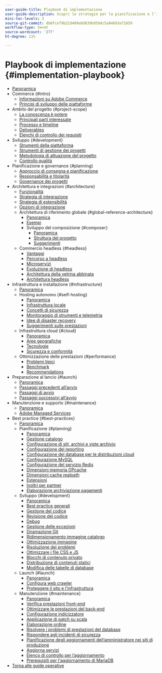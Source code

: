 ```yaml
---
user-guide-title: Playbook di implementazione
user-guide-description: Scopri le strategie per la pianificazione e l’implementazione di un sito Adobe Commerce di successo.
mini-toc-levels: 3
source-git-commit: db0fce79b22d409e8d639b959dc5a04693e72659
workflow-type: tm+mt
source-wordcount: '277'
ht-degree: 11%

---
```



# Playbook di implementazione {#implementation-playbook}

- [Panoramica](overview.md)
- Commerce {#intro}
   - [Informazioni su Adobe Commerce](intro/about-commerce.md)
   - [Principi di sviluppo delle piattaforme](intro/platform-development.md)
- Ambito del progetto {#project-scope}
   - [La conoscenza è potere](project-scope/knowledge.md)
   - [Principali parti interessate](project-scope/key-stakeholders.md)
   - [Processo e timeline](project-scope/process-timeline.md)
   - [Deliverables](project-scope/deliverables.md)
   - [Elenchi di controllo dei requisiti](project-scope/requirement-checklists.md)
- Sviluppo {#development}
   - [Strumenti della piattaforma](development/platform-tools.md)
   - [Strumenti di gestione dei progetti](development/project-management-tools.md)
   - [Metodologia di attuazione del progetto](development/delivery.md)
   - [Controllo qualità](development/quality-control.md)
- Pianificazione e governance {#planning}
   - [Approccio di consegna e pianificazione](planning/delivery.md)
   - [Responsabilità e titolarità](planning/ownership.md)
   - [Governance dei progetti](planning/governance.md)
- Architettura e integrazioni {#architecture}
   - [Funzionalità](architecture/capabilities.md)
   - [Strategia di integrazione](architecture/integration-strategy.md)
   - [Strategia di estensibilità](architecture/extensibility-strategy.md)
   - [Opzioni di integrazione](architecture/integration-options.md)
   - Architettura di riferimento globale {#global-reference-architecture}
      - [Panoramica](architecture/global-reference/overview.md)
      - [Esempi](architecture/global-reference/examples.md)
      - Sviluppo del composizione {#composer}
         - [Panoramica](architecture/global-reference/composer/overview.md)
         - [Struttura del progetto](architecture/global-reference/composer/project-structure.md)
         - [Suggerimenti](architecture/global-reference/composer/tips-and-tricks.md)
   - Commercio headless {#headless}
      - [Vantaggi](architecture/headless/benefits.md)
      - [Percorso a headless](architecture/headless/journey-to-headless.md)
      - [Microservizi](architecture/headless/microservices.md)
      - [Evoluzione di headless](architecture/headless/evolution.md)
      - [Architettura della vetrina abbinata](architecture/headless/legacy-storefront.md)
      - [Architettura headless](architecture/headless/adobe-commerce.md)
- Infrastruttura e installazione {#infrastructure}
   - [Panoramica](infrastructure/overview.md)
   - Hosting autonomo {#self-hosting}
      - [Panoramica](infrastructure/self-hosting/overview.md)
      - [Infrastruttura locale](infrastructure/self-hosting/on-premises.md)
      - [Concetti di sicurezza](infrastructure/self-hosting/security-concepts.md)
      - [Monitoraggio di strumenti e telemetria](infrastructure/self-hosting/monitoring-tools.md)
      - [Idee di disaster recovery](infrastructure/self-hosting/disaster-recovery-ideas.md)
      - [Suggerimenti sulle prestazioni](infrastructure/self-hosting/performance-tips.md)
   - Infrastruttura cloud {#cloud}
      - [Panoramica](infrastructure/cloud/overview.md)
      - [Aree geografiche](infrastructure/cloud/regions.md)
      - [Tecnologie](infrastructure/cloud/technology.md)
      - [Sicurezza e conformità](infrastructure/cloud/security.md)
   - Ottimizzazione delle prestazioni {#performance}
      - [Problemi tipici](infrastructure/performance/optimization.md)
      - [Benchmark](infrastructure/performance/benchmarks.md)
      - [Recommendations](infrastructure/performance/recommendations.md)
- Preparazione al lancio {#launch}
   - [Panoramica](launch/overview.md)
   - [Passaggi precedenti all’avvio](launch/pre-launch-steps.md)
   - [Passaggi di avvio](launch/launch-steps.md)
   - [Passaggi successivi all’avvio](launch/post-launch-steps.md)
- Manutenzione e supporto {#maintenance}
   - [Panoramica](maintenance/overview.md)
   - [Adobe Managed Services](maintenance/adobe-managed-services.md)
- Best practice {#best-practices}
   - [Panoramica](best-practices/phases.md)
   - Pianificazione {#planning}
      - [Panoramica](best-practices/planning/overview.md)
      - [Gestione catalogo](best-practices/planning/catalog-management.md)
      - [Configurazione di siti, archivi e viste archivio](best-practices/planning/sites-stores-store-views.md)
      - [Configurazione del reporting](best-practices/planning/reporting-configuration.md)
      - [Configurazione del database per le distribuzioni cloud&#x200B;](best-practices/planning/database-on-cloud.md)
      - [Configurazione MySQL](best-practices/planning/mysql-configuration.md)
      - [Configurazione del servizio Redis](best-practices/planning/redis-service-configuration.md)
      - [Dimensioni memoria OPcache](best-practices/planning/opcache-memory-size.md)
      - [Dimensioni cache realpath](best-practices/planning/realpath-cache-size.md)
      - [Estensioni](best-practices/planning/extensions.md)
      - [Inoltri per partner](best-practices/planning/partner-escalation.md)
      - [Elaborazione archiviazione pagamenti](best-practices/planning/payment-processing-storage.md)
   - Sviluppo {#development}
      - [Panoramica](best-practices/development/overview.md)
      - [Best practice generali](best-practices/development/general.md)
      - [Gestione del codice](best-practices/development/code-management.md)
      - [Revisione del codice](best-practices/development/code-review.md)
      - [Debug](best-practices/development/debugging.md)
      - [Gestione delle eccezioni](best-practices/development/exception-handling.md)
      - [Diramazione Git](best-practices/development/git-branching.md)
      - [Ridimensionamento immagine catalogo](best-practices/development/catalog-image-resizing.md)
      - [Ottimizzazione immagine](best-practices/development/image-optimization.md)
      - [Risoluzione dei problemi](best-practices/development/troubleshooting.md)
      - [Ottimizzare i file CSS e JS](best-practices/development/optimize-css-js-files.md)
      - [Blocchi di contenuto privato](best-practices/development/private-content-block-configuration.md)
      - [Distribuzione di contenuti statici](best-practices/development/static-content-deployment.md)
      - [Modifica delle tabelle di database](best-practices/development/modifying-core-and-third-party-tables.md)
   - Launch {#launch}
      - [Panoramica](best-practices/launch/overview.md)
      - [Configura web crawler](best-practices/launch/robots-txt.md)
      - [Proteggere il sito e l&#39;infrastruttura](best-practices/launch/security-best-practices.md)
   - Manutenzione {#maintenance}
      - [Panoramica](best-practices/maintenance/overview.md)
      - [Verifica prestazioni front-end](best-practices/maintenance/frontend-performance.md)
      - [Ottimizzare le prestazioni del back-end](best-practices/maintenance/backend-performance.md)
      - [Configurazione indicizzatore](best-practices/maintenance/indexer-configuration.md)
      - [Applicazione di patch su scala](best-practices/maintenance/patching-at-scale.md)
      - [Elaborazione ordine](best-practices/maintenance/order-processing-configuration.md)
      - [Risolvere i problemi di prestazioni del database](best-practices/maintenance/resolve-database-performance-issues.md)
      - [Rispondere agli incidenti di sicurezza](best-practices/maintenance/respond-to-security-incident.md)
      - [Pianificazione degli aggiornamenti dell’amministratore nei siti di produzione](best-practices/maintenance/scheduling-admin-updates-in-production.md)
      - [Aggiorna servizi](best-practices/maintenance/update-services.md)
      - [Elenco di controllo per l’aggiornamento](best-practices/maintenance/upgrade-checklist.md)
      - [Prerequisiti per l&#39;aggiornamento di MariaDB](best-practices/maintenance/commerce-235-upgrade-prerequisites-mariadb.md)
- [Torna alle guide operative](https://experienceleague.adobe.com/docs/commerce-operations/operational-guides/home.html)
